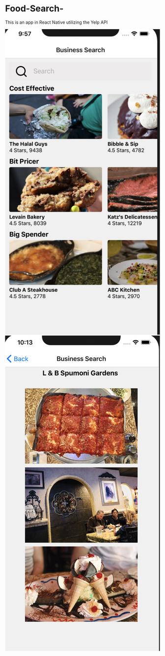 # Food-Search-

This is an app in React Native utilizing the Yelp API

![](assets/img1.png)
![](assets/img2.png)